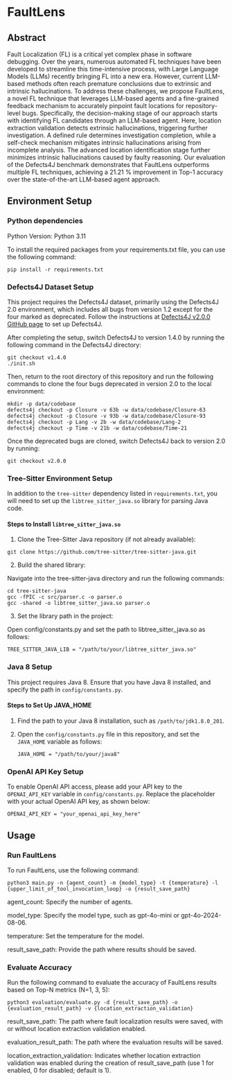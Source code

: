 # FaultLens
## Abstract
Fault Localization (FL) is a critical yet complex phase in software debugging. Over the years, numerous automated FL techniques have been developed to streamline this time-intensive process, with Large Language Models (LLMs) recently bringing FL into a new era. However, current LLM-based methods often reach premature conclusions due to extrinsic and intrinsic hallucinations. To address these challenges, we propose FaultLens, a novel FL technique that leverages LLM-based agents and a fine-grained feedback mechanism to accurately pinpoint fault locations for repository-level bugs.  Specifically, the decision-making stage of our approach starts with identifying FL candidates through an LLM-based agent. Here, location extraction validation detects extrinsic hallucinations, triggering further investigation. A defined rule determines investigation completion, while a self-check mechanism mitigates intrinsic hallucinations arising from incomplete analysis. The advanced location identification stage further minimizes intrinsic hallucinations caused by faulty reasoning. Our evaluation of the Defects4J benchmark demonstrates that FaultLens outperforms multiple FL techniques, achieving a 21.21 % improvement in Top-1 accuracy over the state-of-the-art LLM-based agent approach.

## Environment Setup
### Python dependencies
Python Version: Python 3.11

To install the required packages from your requirements.txt file, you can use the following command:
```
pip install -r requirements.txt
```

### Defects4J Dataset Setup

This project requires the Defects4J dataset, primarily using the Defects4J 2.0 environment, which includes all bugs from version 1.2 except for the four marked as deprecated. Follow the instructions at [Defects4J v2.0.0 GitHub page](https://github.com/rjust/defects4j/tree/v2.0.0) to set up Defects4J.

After completing the setup, switch Defects4J to version 1.4.0 by running the following command in the Defects4J directory:

```
git checkout v1.4.0
./init.sh
```

Then, return to the root directory of this repository and run the following commands to clone the four bugs deprecated in version 2.0 to the local environment:
```
mkdir -p data/codebase
defects4j checkout -p Closure -v 63b -w data/codebase/Closure-63
defects4j checkout -p Closure -v 93b -w data/codebase/Closure-93
defects4j checkout -p Lang -v 2b -w data/codebase/Lang-2
defects4j checkout -p Time -v 21b -w data/codebase/Time-21
```
Once the deprecated bugs are cloned, switch Defects4J back to version 2.0 by running:

```
git checkout v2.0.0
```


### Tree-Sitter Environment Setup

In addition to the `tree-sitter` dependency listed in `requirements.txt`, you will need to set up the `libtree_sitter_java.so` library for parsing Java code.

#### Steps to Install `libtree_sitter_java.so`

1. Clone the Tree-Sitter Java repository (if not already available):
   
```
git clone https://github.com/tree-sitter/tree-sitter-java.git
```
2. Build the shared library:

Navigate into the tree-sitter-java directory and run the following commands:
```
cd tree-sitter-java
gcc -fPIC -c src/parser.c -o parser.o
gcc -shared -o libtree_sitter_java.so parser.o
```
3. Set the library path in the project:

Open config/constants.py and set the path to libtree_sitter_java.so as follows:
```
TREE_SITTER_JAVA_LIB = "/path/to/your/libtree_sitter_java.so"
```
### Java 8 Setup

This project requires Java 8. Ensure that you have Java 8 installed, and specify the path in `config/constants.py`.

#### Steps to Set Up JAVA_HOME

1. Find the path to your Java 8 installation, such as `/path/to/jdk1.8.0_201`.

2. Open the `config/constants.py` file in this repository, and set the `JAVA_HOME` variable as follows:

   ```
   JAVA_HOME = "/path/to/your/java8"
    ```
### OpenAI API Key Setup

To enable OpenAI API access, please add your API key to the `OPENAI_API_KEY` variable in `config/constants.py`. 
Replace the placeholder with your actual OpenAI API key, as shown below:

```
OPENAI_API_KEY = "your_openai_api_key_here"
```

## Usage

### Run FaultLens

To run FaultLens, use the following command:

```
python3 main.py -n {agent_count} -m {model_type} -t {temperature} -l {upper_limit_of_tool_invocation_loop} -o {result_save_path}
```
agent_count: Specify the number of agents.


model_type: Specify the model type, such as gpt-4o-mini or gpt-4o-2024-08-06.


temperature: Set the temperature for the model.


result_save_path: Provide the path where results should be saved.

### Evaluate Accuracy

Run the following command to evaluate the accuracy of FaultLens results based on Top-N metrics (N=1, 3, 5):

```
python3 evaluation/evaluate.py -d {result_save_path} -o {evaluation_result_path} -v {location_extraction_validation}
```
result_save_path: The path where fault localization results were saved, with or without location extraction validation enabled.


evaluation_result_path: The path where the evaluation results will be saved.


location_extraction_validation: Indicates whether location extraction validation was enabled during the creation of result_save_path (use 1 for enabled, 0 for disabled; default is 1).


